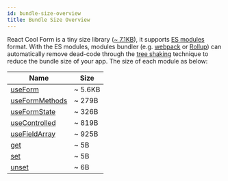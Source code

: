 ```yaml
---
id: bundle-size-overview
title: Bundle Size Overview
---
```


React Cool Form is a tiny size library ([~ 7.1KB](https://bundlephobia.com/result?p=react-cool-form)), it supports [ES modules](https://hacks.mozilla.org/2018/03/es-modules-a-cartoon-deep-dive) format. With the ES modules, modules bundler (e.g. [webpack](https://webpack.js.org) or [Rollup](https://rollupjs.org/guide)) can automatically remove dead-code through the [tree shaking](https://developer.mozilla.org/en-US/docs/Glossary/Tree_shaking) technique to reduce the bundle size of your app. The size of each module as below:

| Name                                                | Size    |
| --------------------------------------------------- | ------- |
| [useForm](../api-reference/use-form)                | ~ 5.6KB |
| [useFormMethods](../api-reference/use-form-methods) | ~ 279B  |
| [useFormState](../api-reference/use-form-state)     | ~ 326B  |
| [useControlled](../api-reference/use-controlled)    | ~ 819B  |
| [useFieldArray](../api-reference/use-field-array)   | ~ 925B  |
| [get](../api-reference/utility-functions#get)       | ~ 5B    |
| [set](../api-reference/utility-functions#set)       | ~ 5B    |
| [unset](../api-reference/utility-functions#unset)   | ~ 6B    |
